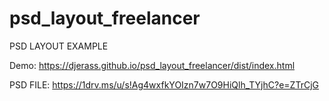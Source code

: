 # psd_layout_freelancer
PSD LAYOUT EXAMPLE

Demo:
https://djerass.github.io/psd_layout_freelancer/dist/index.html


PSD FILE: 
https://1drv.ms/u/s!Ag4wxfkYOIzn7w7O9HiQlh_TYjhC?e=ZTrCjG
